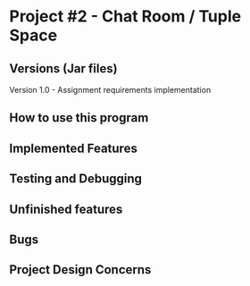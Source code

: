 # Project #2 - Chat Room / Tuple Space

## Versions (Jar files)

Version 1.0 - Assignment requirements implementation

## How to use this program

## Implemented Features

## Testing and Debugging

## Unfinished features

## Bugs

## Project Design Concerns
